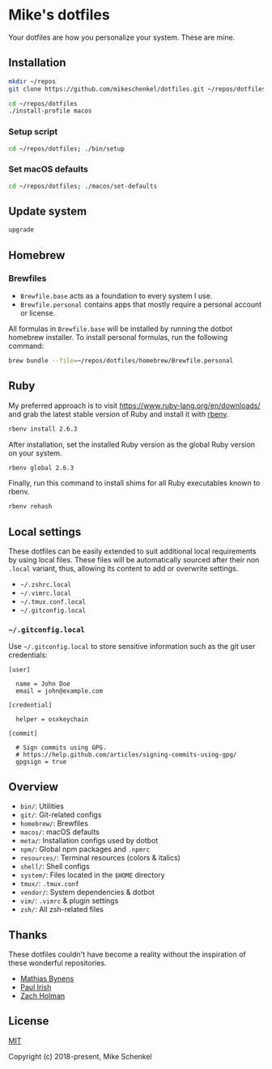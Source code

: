 # Mike's dotfiles

Your dotfiles are how you personalize your system. These are mine.

## Installation

```bash
mkdir ~/repos
git clone https://github.com/mikeschenkel/dotfiles.git ~/repos/dotfiles
```

```bash
cd ~/repos/dotfiles
./install-profile macos
```

### Setup script

```bash
cd ~/repos/dotfiles; ./bin/setup
```

### Set macOS defaults

```bash
cd ~/repos/dotfiles; ./macos/set-defaults
```

## Update system

```bash
upgrade
```

## Homebrew

### Brewfiles

- `Brewfile.base` acts as a foundation to every system I use.
- `Brewfile.personal` contains apps that mostly require a personal account or
license.

All formulas in `Brewfile.base` will be installed by running the dotbot
homebrew installer. To install personal formulas, run the following command:

```bash
brew bundle --file=~/repos/dotfiles/homebrew/Brewfile.personal
```

## Ruby

My preferred approach is to visit https://www.ruby-lang.org/en/downloads/ and
grab the latest stable version of Ruby and install it with [rbenv](https://github.com/rbenv/rbenv).

```bash
rbenv install 2.6.3
```

After installation, set the installed Ruby version as the global Ruby version
on your system.

```bash
rbenv global 2.6.3
```

Finally, run this command to install shims for all Ruby executables known to rbenv.

```bash
rbenv rehash
```

## Local settings

These dotfiles can be easily extended to suit additional local requirements by using local files. These files will be automatically sourced after their non `.local` variant, thus, allowing its content to add or overwrite settings.

* `~/.zshrc.local`
* `~/.vimrc.local`
* `~/.tmux.conf.local`
* `~/.gitconfig.local`

### `~/.gitconfig.local`

Use `~/.gitconfig.local` to store sensitive information such as the git user credentials:

```
[user]

  name = John Doe
  email = john@example.com

[credential]

  helper = osxkeychain

[commit]

  # Sign commits using GPG.
  # https://help.github.com/articles/signing-commits-using-gpg/
  gpgsign = true
```

## Overview

- `bin/`: Utilities
- `git/`: Git-related configs
- `homebrew/`: Brewfiles
- `macos/`: macOS defaults
- `meta/`: Installation configs used by dotbot
- `npm/`: Global npm packages and `.npmrc`
- `resources/`: Terminal resources (colors & italics)
- `shell/`: Shell configs
- `system/`: Files located in the `$HOME` directory
- `tmux/`: `.tmux.conf`
- `vendor/`: System dependencies & dotbot
- `vim/`: `.vimrc` & plugin settings
- `zsh/`: All zsh-related files

## Thanks

These dotfiles couldn't have become a reality without the inspiration of these wonderful repositories.

- [Mathias Bynens](https://github.com/mathiasbynens/dotfiles)
- [Paul Irish](https://github.com/paulirish/dotfiles)
- [Zach Holman](https://github.com/holman/dotfiles)

## License

[MIT](https://github.com/mikeschenkel/dotfiles/blob/master/LICENSE.md)

Copyright (c) 2018-present, Mike Schenkel
